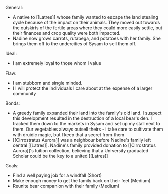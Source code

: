 General:
- A native to [[Latres]] whose family wanted to escape the land stealing cycle because of the impact on their animals. They moved out towards the outskirts of the fertile areas where they could more easily settle, but their finances and crop quality were both impacted.
- Nadine now grows carrots, rutabega, and potatoes with her family. She brings them off to the undercities of Sysam to sell them off.

Ideal:
- I am extremely loyal to those whom I value

Flaw:
- I am stubborn and single minded. 
- I I will protect the individuals I care about at the expense of a larger community

Bonds:
- A greedy family expanded their land into the family's old land. I suspect this development resulted in the destruction of a local bear's den. I tracked them down to the markets in Sysam and set up my stall next to them. Our vegetables always outsell theirs - i take care to cultivate them with druidic magic, but I keep that a secret from them
- [[Cirrostratus Aurora]] was a neighbour before Nadine's family left central [[Latres]]. Nadine's family provided donation to [[Cirrostratus Aurora]]'s tuition collection, believing that a University graduated Scholar could be the key to a united [[Latres]]

Goals:
- Find a well paying job for a windfall (Short)
- Make enough money to get the family back on their feet (Medium)
- Reunite bear companion with their family (Medium)